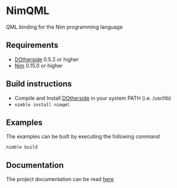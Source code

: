 # NimQML

QML binding for the Nim programming language

## Requirements
* [DOtherside](https://github.com/filcuc/DOtherSide) 0.5.2 or higher
* [Nim](http://nim-lang.org/) 0.15.0 or higher

## Build instructions
* Compile and Install [DOtherside](https://github.com/filcuc/DOtherSide) in your system PATH (i.e. /usr/lib)
* ```nimble install nimqml```

## Examples
The examples can be built by executing the following command
```
nimble build
```

## Documentation
The project documentation can be read [here](http://filcuc.github.io/nimqml/)
